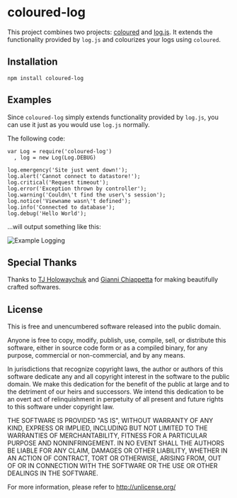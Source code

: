 # coloured-log

This project combines two projects:
[coloured](http://github.com/gf3/coloured)
and
[log.js](http://github.com/visionmedia/log.js).
It extends the functionality provided by `log.js` and colourizes your logs
using `coloured`.

## Installation

    npm install coloured-log

## Examples

Since `coloured-log` simply extends functionality provided by `log.js`, you
can use it just as you would use `log.js` normally.

The following code:

    var Log = require('coloured-log')
      , log = new Log(Log.DEBUG)
    
    log.emergency('Site just went down!');
    log.alert('Cannot connect to datastore!');
    log.critical('Request timeout');
    log.error('Exception thrown by controller');
    log.warning('Couldn\'t find the user\'s session');
    log.notice('Viewname wasn\'t defined');
    log.info('Connected to database');
    log.debug('Hello World');

...will output something like this:

![Example Logging](http://v3n.us/403507afa606f9e59228e54bb74c0c7d.png)

## Special Thanks

Thanks to
[TJ Holowaychuk](http://github.com/visionmedia)
and
[Gianni Chiappetta](http://github.com/gf3)
for making beautifully crafted softwares.

## License

This is free and unencumbered software released into the public domain.

Anyone is free to copy, modify, publish, use, compile, sell, or
distribute this software, either in source code form or as a compiled
binary, for any purpose, commercial or non-commercial, and by any
means.

In jurisdictions that recognize copyright laws, the author or authors
of this software dedicate any and all copyright interest in the
software to the public domain. We make this dedication for the benefit
of the public at large and to the detriment of our heirs and
successors. We intend this dedication to be an overt act of
relinquishment in perpetuity of all present and future rights to this
software under copyright law.

THE SOFTWARE IS PROVIDED "AS IS", WITHOUT WARRANTY OF ANY KIND,
EXPRESS OR IMPLIED, INCLUDING BUT NOT LIMITED TO THE WARRANTIES OF
MERCHANTABILITY, FITNESS FOR A PARTICULAR PURPOSE AND NONINFRINGEMENT.
IN NO EVENT SHALL THE AUTHORS BE LIABLE FOR ANY CLAIM, DAMAGES OR
OTHER LIABILITY, WHETHER IN AN ACTION OF CONTRACT, TORT OR OTHERWISE,
ARISING FROM, OUT OF OR IN CONNECTION WITH THE SOFTWARE OR THE USE OR
OTHER DEALINGS IN THE SOFTWARE.

For more information, please refer to <http://unlicense.org/>
